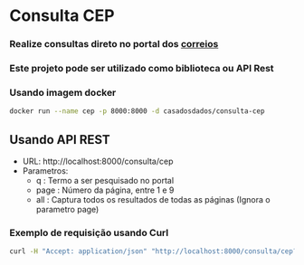 # Consulta CEP

### Realize consultas direto no portal dos [correios](http://www.buscacep.correios.com.br/sistemas/buscacep/BuscaCepEndereco.cfm)
### Este projeto pode ser utilizado como biblioteca ou API Rest

### Usando imagem docker
```bash
docker run --name cep -p 8000:8000 -d casadosdados/consulta-cep
```

## Usando API REST
* URL: http://localhost:8000/consulta/cep
* Parametros:
    - q : Termo a ser pesquisado no portal
    - page : Número da página, entre 1 e 9
    - all : Captura todos os resultados de todas as páginas (Ignora o parametro page)
    
### Exemplo de requisição usando Curl
```bash
curl -H "Accept: application/json" "http://localhost:8000/consulta/cep?q=avenida paulista"
```